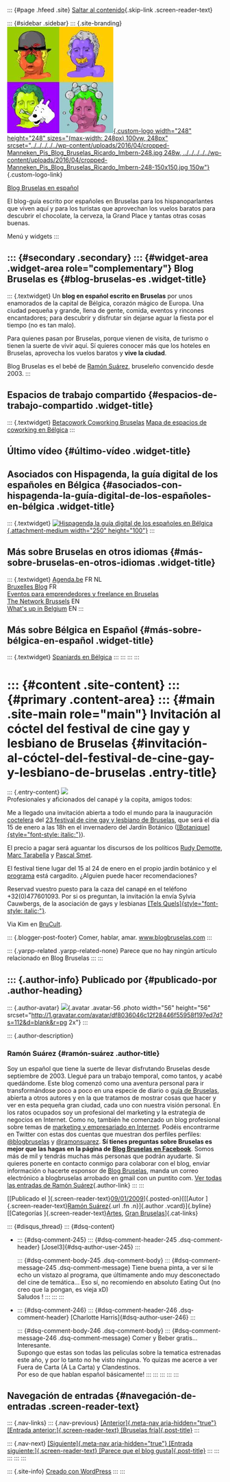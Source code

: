 ::: {#page .hfeed .site}
[Saltar al
contenido](../../../../../index.html?p=219#content){.skip-link
.screen-reader-text}

::: {#sidebar .sidebar}
::: {.site-branding}
[![](../../../../../wp-content/uploads/2016/04/cropped-Manneken_Pis_Blog_Bruselas_Ricardo_Imbern-248.jpg){.custom-logo
width="248" height="248" sizes="(max-width: 248px) 100vw, 248px"
srcset="../../../../../wp-content/uploads/2016/04/cropped-Manneken_Pis_Blog_Bruselas_Ricardo_Imbern-248.jpg 248w, ../../../../../wp-content/uploads/2016/04/cropped-Manneken_Pis_Blog_Bruselas_Ricardo_Imbern-248-150x150.jpg 150w"}](../../../../../index.html){.custom-logo-link}

[Blog Bruselas en español](../../../../../index.html)

El blog-guía escrito por españoles en Bruselas para los hispanoparlantes
que viven aquí y para los turistas que aprovechan los vuelos baratos
para descubrir el chocolate, la cerveza, la Grand Place y tantas otras
cosas buenas.

Menú y widgets
:::

::: {#secondary .secondary}
::: {#widget-area .widget-area role="complementary"}
Blog Bruselas es {#blog-bruselas-es .widget-title}
----------------

::: {.textwidget}
Un **blog en español escrito en Bruselas** por unos enamorados de la
capital de Bélgica, corazón mágico de Europa. Una ciudad pequeña y
grande, llena de gente, comida, eventos y rincones encantadores; para
descubrir y disfrutar sin dejarse aguar la fiesta por el tiempo (no es
tan malo).

Para quienes pasan por Bruselas, porque vienen de visita, de turismo o
tienen la suerte de vivir aquí. Sí quieres conocer más que los hoteles
en Bruselas, aprovecha los vuelos baratos y **vive la ciudad**.

Blog Bruselas es el bebé de [Ramón Suárez](http://www.ramonsuarez.com),
bruseleño convencido desde 2003.
:::

Espacios de trabajo compartido {#espacios-de-trabajo-compartido .widget-title}
------------------------------

::: {.textwidget}
[Betacowork Coworking Bruselas](http://www.betacowork.com) [Mapa de
espacios de coworking en Bélgica](http://coworkingbelgium.com)
:::

Último vídeo {#último-vídeo .widget-title}
------------

Asociados con Hispagenda, la guía digital de los españoles en Bélgica {#asociados-con-hispagenda-la-guía-digital-de-los-españoles-en-bélgica .widget-title}
---------------------------------------------------------------------

::: {.textwidget}
[![Hispagenda,la guía digital de los españoles en
Bélgica](../../../../../wp-content/uploads/2010/04/Hispagenda-250px.gif "Hispagenda, la guía digital de los españoles en Bélgica"){.attachment-medium
width="250" height="100"}](http://www.hispagenda.com)
:::

Más sobre Bruselas en otros idiomas {#más-sobre-bruselas-en-otros-idiomas .widget-title}
-----------------------------------

::: {.textwidget}
[Agenda.be](http://www.agenda.be) FR NL\
[Bruxelles Blog](http://www.bxlblog.be/) FR\
[Eventos para emprendedores y freelance en
Bruselas](http://www.betacowork.com/events/)\
[The Network
Brussels](http://groups.yahoo.com/group/TheNetworkBrussels/) EN\
[What\'s up in Belgium](http://www.whatsupin.be/) EN
:::

Más sobre Bélgica en Español {#más-sobre-bélgica-en-español .widget-title}
----------------------------

::: {.textwidget}
[Spaniards en Bélgica](http://www.spaniards.es/paises/belgica)
:::
:::
:::
:::

::: {#content .site-content}
::: {#primary .content-area}
::: {#main .site-main role="main"}
Invitación al cóctel del festival de cine gay y lesbiano de Bruselas {#invitación-al-cóctel-del-festival-de-cine-gay-y-lesbiano-de-bruselas .entry-title}
====================================================================

::: {.entry-content}
[![](http://www.fglb.org/2009/design/index_page/index_illu.gif)](http://www.fglb.org/2009/design/index_page/index_illu.gif)\
Profesionales y aficionados del canapé y la copita, amigos todos:

Me a llegado una invitación abierta a todo el mundo para la inauguración
[coctelera](http://buscon.rae.es/draeI/SrvltConsulta?TIPO_BUS=3&LEMA=coctel)
del [23 festival de cine gay y lesbiano de
Bruselas](http://www.fglb.org/2009/), que será el día 15 de enero a las
18h en el invernadero del Jardín Botánico
([[Botanique]{style="font-style: italic;"}](http://www.botanique.be/)).

El precio a pagar será aguantar los discursos de los políticos [Rudy
Demotte](http://rudydemotte.typepad.fr/), [Marc
Tarabella](http://www.tarabella.be/) y [Pascal
Smet](http://www.pascalsmet.be/).

El festival tiene lugar del 15 al 24 de enero en el propio jardín
botánico y el [programa](http://www.fglb.org/2009/grille/grille.php)
está cargadito. ¿Alguien puede hacer recomendaciones?

Reservad vuestro puesto para la caza del canapé en el teléfono
+32(0)477601093. Por si os preguntan, la invitación la envía Sylvia
Cauwbergs, de la asociación de gays y lesbianas [[Tels
Quels]{style="font-style: italic;"}](http://www.telsquels.be/).

Via Kim en [BruCult](http://groups.google.com/group/brucult).

::: {.blogger-post-footer}
Comer, hablar, amar. www.blogbruselas.com
:::

::: {.yarpp-related .yarpp-related-none}
Parece que no hay ningún artículo relacionado en Blog Bruselas
:::
:::

::: {.author-info}
Publicado por {#publicado-por .author-heading}
-------------

::: {.author-avatar}
![](http://1.gravatar.com/avatar/df8036046c12f28446f55958f197ed7d?s=56&d=blank&r=pg){.avatar
.avatar-56 .photo width="56" height="56"
srcset="http://1.gravatar.com/avatar/df8036046c12f28446f55958f197ed7d?s=112&d=blank&r=pg 2x"}
:::

::: {.author-description}
### Ramón Suárez {#ramón-suárez .author-title}

Soy un español que tiene la suerte de llevar disfrutando Bruselas desde
septiembre de 2003. Llegué para un trabajo temporal, como tantos, y
acabé quedándome. Este blog comenzó como una aventura personal para ir
transformándose poco a poco en una especie de diario o [guía de
Bruselas](../../../../../index.html), abierta a otros autores y en la
que tratamos de mostrar cosas que hacer y ver en esta pequeña gran
ciudad, cada uno con nuestra visión personal. En los ratos ocupados soy
un profesional del marketing y la estrategia de negocios en Internet.
Como no, también he comenzado un blog profesional sobre temas de
[marketing y empresariado en Internet](http://ramonsuarez.com). Podéis
encontrarme en Twitter con estas dos cuentas que muestran dos perfiles
perfiles: [\@blogbruselas](http://twitter.com/blogbruselas) y
[\@ramonsuarez](http://twitter.com/ramonsuarez). **Sí tienes preguntas
sobre Bruselas es mejor que las hagas en la página de [Blog Bruselas en
Facebook](http://www.facebook.com/blogbruselas)**. Somos más de mil y
tendrás muchas más personas que podrán ayudarte. Si quieres ponerte en
contacto conmigo para colaborar con el blog, enviar información o
hacerte esponsor de [Blog Bruselas](../../../../../index.html), manda un
correo electrónico a blogbruselas arrobado en gmail con un puntito com.
[Ver todas las entradas de Ramón
Suárez](../../../../2010/04/30/index.html?author=2){.author-link}
:::
:::

[[Publicado el
]{.screen-reader-text}[09/01/2009](../../../../../index.html?p=219)]{.posted-on}[[[Autor
]{.screen-reader-text}[Ramón
Suárez](../../../../2010/04/30/index.html?author=2){.url .fn
.n}]{.author .vcard}]{.byline}[[Categorías
]{.screen-reader-text}[Artes](../../../../category/artes/index.html),
[Gran
Bruselas](../../../../category/gran-bruselas/index.html)]{.cat-links}

::: {#disqus_thread}
::: {#dsq-content}
-   ::: {#dsq-comment-245}
    ::: {#dsq-comment-header-245 .dsq-comment-header}
    [Josel3]{#dsq-author-user-245}
    :::

    ::: {#dsq-comment-body-245 .dsq-comment-body}
    ::: {#dsq-comment-message-245 .dsq-comment-message}
    Tiene buena pinta, a ver si le echo un vistazo al programa, que
    últimamente ando muy desconectado del cine de temática... Eso sí, no
    recomiendo en absoluto Eating Out (no creo que la pongan, es vieja
    xD)\
    Saludos !
    :::
    :::
    :::

-   ::: {#dsq-comment-246}
    ::: {#dsq-comment-header-246 .dsq-comment-header}
    [Charlotte Harris]{#dsq-author-user-246}
    :::

    ::: {#dsq-comment-body-246 .dsq-comment-body}
    ::: {#dsq-comment-message-246 .dsq-comment-message}
    Comer y Beber gratis... Interesante.\
    Supongo que estas son todas las peliculas sobre la tematica
    estrenadas este año, y por lo tanto no he visto ninguna. Yo quizas
    me acerce a ver Fuera de Carta (Á La Carta) y Clandestinos.\
    Por eso de que hablan español básicamente!
    :::
    :::
    :::
:::
:::

Navegación de entradas {#navegación-de-entradas .screen-reader-text}
----------------------

::: {.nav-links}
::: {.nav-previous}
[[Anterior]{.meta-nav aria-hidden="true"} [Entrada
anterior:]{.screen-reader-text} [Bruselas
fría]{.post-title}](../../../../../index.html?p=218)
:::

::: {.nav-next}
[[Siguiente]{.meta-nav aria-hidden="true"} [Entrada
siguiente:]{.screen-reader-text} [Parece que el blog
gusta]{.post-title}](../../../../../index.html?p=220)
:::
:::
:::
:::
:::

::: {.site-info}
[Creado con WordPress](https://es.wordpress.org/)
:::
:::
